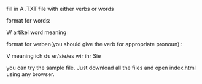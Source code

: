 fill in A .TXT file with either verbs or words

format for words:

W artikel word meaning

format for verben(you should give the verb for appropriate pronoun) :

V meaning ich du er/sie/es wir ihr Sie

you can try the sample file. Just download all the files and open index.html using any browser.
